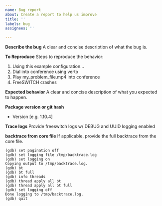 ```yaml
---
name: Bug report
about: Create a report to help us improve
title: ''
labels: bug
assignees: ''

---
```


**Describe the bug**
A clear and concise description of what the bug is.

**To Reproduce**
Steps to reproduce the behavior:
1. Using this example configuration...
2. Dial into conference using verto
3. Play my_problem_file.mp4 into conference
4. FreeSWITCH crashes

**Expected behavior**
A clear and concise description of what you expected to happen.

**Package version or git hash**
 - Version [e.g. 1.10.4]

**Trace logs**
Provide freeswitch logs w/ DEBUG and UUID logging enabled

**backtrace from core file**
If applicable, provide the full backtrace from the core file.
```
(gdb) set pagination off
(gdb) set logging file /tmp/backtrace.log
(gdb) set logging on
Copying output to /tmp/backtrace.log.
(gdb) bt
(gdb) bt full
(gdb) info threads
(gdb) thread apply all bt
(gdb) thread apply all bt full
(gdb) set logging off
Done logging to /tmp/backtrace.log.
(gdb) quit
```
